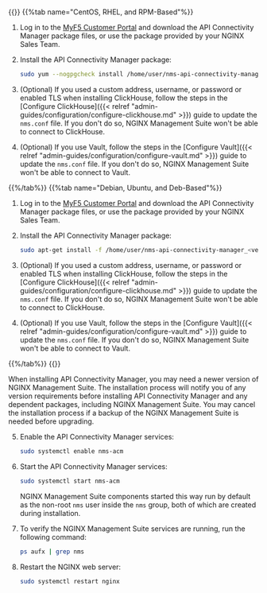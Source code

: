 #
{{<tabs name="install_acm_offline">}}
{{%tab name="CentOS, RHEL, and RPM-Based"%}}

1. Log in to the [MyF5 Customer Portal](https://account.f5.com/myf5) and download the API Connectivity Manager package files, or use the package provided by your NGINX Sales Team.

2. Install the API Connectivity Manager package:

   ```bash
   sudo yum --nogpgcheck install /home/user/nms-api-connectivity-manager_<version>.x86_64.rpm
   ```

3. (Optional) If you used a custom address, username, or password or enabled TLS when installing ClickHouse, follow the steps in the [Configure ClickHouse]({{< relref "admin-guides/configuration/configure-clickhouse.md" >}}) guide to update the `nms.conf` file. If you don't do so, NGINX Management Suite won't be able to connect to ClickHouse.

4. (Optional) If you use Vault, follow the steps in the [Configure Vault]({{< relref "admin-guides/configuration/configure-vault.md" >}}) guide to update the `nms.conf` file. If you don't do so, NGINX Management Suite won't be able to connect to Vault.

{{%/tab%}}
{{%tab name="Debian, Ubuntu, and Deb-Based"%}}

1. Log in to the [MyF5 Customer Portal](https://account.f5.com/myf5) and download the API Connectivity Manager package files, or use the package provided by your NGINX Sales Team.

2. Install the API Connectivity Manager package:

   ```bash
   sudo apt-get install -f /home/user/nms-api-connectivity-manager_<version>_amd64.deb
   ```

3. (Optional) If you used a custom address, username, or password or enabled TLS when installing ClickHouse, follow the steps in the [Configure ClickHouse]({{< relref "admin-guides/configuration/configure-clickhouse.md" >}}) guide to update the `nms.conf` file. If you don't do so, NGINX Management Suite won't be able to connect to ClickHouse.

4. (Optional) If you use Vault, follow the steps in the [Configure Vault]({{< relref "admin-guides/configuration/configure-vault.md" >}}) guide to update the `nms.conf` file. If you don't do so, NGINX Management Suite won't be able to connect to Vault.

{{%/tab%}}
{{</tabs>}}

When installing API Connectivity Manager, you may need a newer version of NGINX Management Suite. The installation process will notify you of any version requirements before installing API Connectivity Manager and any dependent packages, including NGINX Management Suite. You may cancel the installation process if a backup of the NGINX Management Suite is needed before upgrading.

5. Enable the API Connectivity Manager services:

    ```bash
    sudo systemctl enable nms-acm
    ```

6. Start the API Connectivity Manager services:

    ```bash
    sudo systemctl start nms-acm
    ```

    NGINX Management Suite components started this way run by default as the non-root `nms` user inside the `nms` group, both of which are created during installation.

7. To verify the NGINX Management Suite services are running, run the following command:

    ```bash
    ps aufx | grep nms
    ```

8. Restart the NGINX web server:

   ```bash
   sudo systemctl restart nginx  
   ```

<!-- Do not remove. Keep this code at the bottom of the include -->
<!-- DOCS-1015 -->